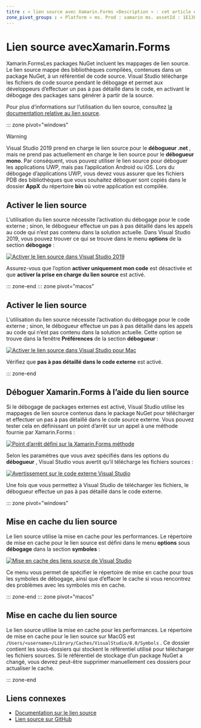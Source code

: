 ```yaml
---
titre : « lien source avec Xamarin.Forms «Description » : cet article explique comment utiliser le lien source pour déboguer dans Xamarin.Forms .»
zone_pivot_groups : « Platform » ms. Prod : xamarin ms. assetId : 1E13FCD9-5607-46E8-80E4-87A58B389BEB ms. Technology : xamarin-Forms Author : profexorgeek ms. Author : jusjohns ms. Date : 09/26/2019 No-Loc : [ Xamarin.Forms , Xamarin.Essentials ]
---
```


# <a name="source-link-with-xamarinforms"></a>Lien source avecXamarin.Forms

Xamarin.FormsLes packages NuGet incluent les mappages de lien source. Le lien source mappe des bibliothèques compilées, contenues dans un package NuGet, à un référentiel de code source. Visual Studio télécharge les fichiers de code source pendant le débogage et permet aux développeurs d’effectuer un pas à pas détaillé dans le code, en activant le débogage des packages sans générer à partir de la source.

Pour plus d’informations sur l’utilisation du lien source, consultez [la documentation relative au lien source](/dotnet/standard/library-guidance/sourcelink).

::: zone pivot="windows"

> [!WARNING]
> Visual Studio 2019 prend en charge le lien source pour le **débogueur .net** , mais ne prend pas actuellement en charge le lien source pour le **débogueur mono**. Par conséquent, vous pouvez utiliser le lien source pour déboguer les applications UWP, mais pas l’application Android ou iOS. Lors du débogage d’applications UWP, vous devez vous assurer que les fichiers PDB des bibliothèques que vous souhaitez déboguer sont copiés dans le dossier **AppX** du répertoire **bin** où votre application est compilée.

## <a name="enable-source-link"></a>Activer le lien source

L’utilisation du lien source nécessite l’activation du débogage pour le code externe ; sinon, le débogueur effectue un pas à pas détaillé dans les appels au code qui n’est pas contenu dans la solution actuelle. Dans Visual Studio 2019, vous pouvez trouver ce qui se trouve dans le menu **options** de la section **débogage** :

[![Activer le lien source dans Visual Studio 2019](sourcelink-images/sourcelink-enable-pc-cropped.png)](sourcelink-images/sourcelink-enable-pc.png#lightbox)

Assurez-vous que l’option **activer uniquement mon code** est désactivée et que **activer la prise en charge du lien source** est activé.

::: zone-end
::: zone pivot="macos"

## <a name="enable-source-link"></a>Activer le lien source

L’utilisation du lien source nécessite l’activation du débogage pour le code externe ; sinon, le débogueur effectue un pas à pas détaillé dans les appels au code qui n’est pas contenu dans la solution actuelle. Cette option se trouve dans la fenêtre **Préférences** de la section **débogueur** :

[![Activer le lien source dans Visual Studio pour Mac](sourcelink-images/sourcelink-enable-mac-cropped.png)](sourcelink-images/sourcelink-enable-mac.png#lightbox)

Vérifiez que **pas à pas détaillé dans le code externe** est activé.

::: zone-end

## <a name="debug-xamarinforms-using-source-link"></a>Déboguer Xamarin.Forms à l’aide du lien source

Si le débogage de packages externes est activé, Visual Studio utilise les mappages de lien source contenus dans le package NuGet pour télécharger et effectuer un pas à pas détaillé dans le code source externe. Vous pouvez tester cela en définissant un point d’arrêt sur un appel à une méthode fournie par Xamarin.Forms :

[![Point d’arrêt défini sur la Xamarin.Forms méthode](sourcelink-images/breakpoint-cropped.png)](sourcelink-images/external-code-available.png#lightbox)

Selon les paramètres que vous avez spécifiés dans les options du **débogueur** , Visual Studio vous avertit qu’il télécharge les fichiers sources :

[![Avertissement sur le code externe Visual Studio](sourcelink-images/external-code-cropped.png)](sourcelink-images/external-code-available.png#lightbox)

Une fois que vous permettez à Visual Studio de télécharger les fichiers, le débogueur effectue un pas à pas détaillé dans le code externe.

::: zone pivot="windows"

## <a name="source-link-caching"></a>Mise en cache du lien source

Le lien source utilise la mise en cache pour les performances. Le répertoire de mise en cache pour le lien source est défini dans le menu **options** sous **débogage** dans la section **symboles** :

[![Mise en cache des liens source de Visual Studio](sourcelink-images/sourcelink-caching-pc-cropped.png)](sourcelink-images/sourcelink-caching-pc.png#lightbox)

Ce menu vous permet de spécifier le répertoire de mise en cache pour tous les symboles de débogage, ainsi que d’effacer le cache si vous rencontrez des problèmes avec les symboles mis en cache.

::: zone-end
::: zone pivot="macos"

## <a name="source-link-caching"></a>Mise en cache du lien source

Le lien source utilise la mise en cache pour les performances. Le répertoire de mise en cache pour le lien source sur MacOS est `/Users/<username>/Library/Caches/VisualStudio/8.0/Symbols` . Ce dossier contient les sous-dossiers qui stockent le référentiel utilisé pour télécharger les fichiers sources. Si le référentiel de stockage d’un package NuGet a changé, vous devrez peut-être supprimer manuellement ces dossiers pour actualiser le cache.

::: zone-end

## <a name="related-links"></a>Liens connexes

- [Documentation sur le lien source](/dotnet/standard/library-guidance/sourcelink)
- [Lien source sur GitHub](https://github.com/dotnet/sourcelink)

